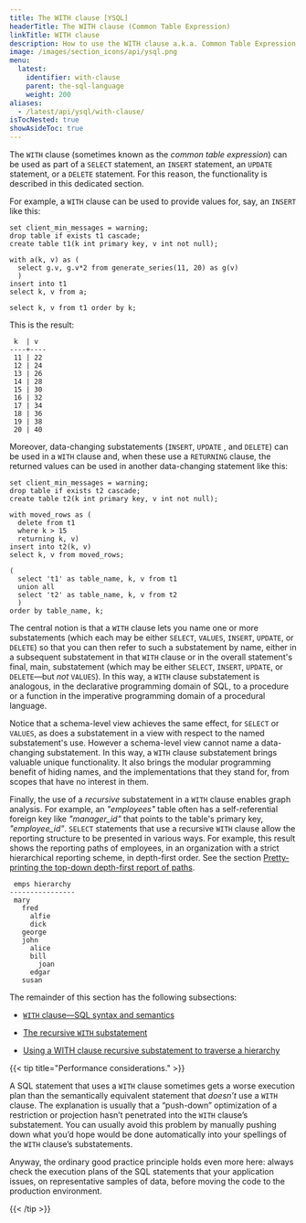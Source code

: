 ```yaml
---
title: The WITH clause [YSQL]
headerTitle: The WITH clause (Common Table Expression)
linkTitle: WITH clause
description: How to use the WITH clause a.k.a. Common Table Expression
image: /images/section_icons/api/ysql.png
menu:
  latest:
    identifier: with-clause
    parent: the-sql-language
    weight: 200
aliases:
  - /latest/api/ysql/with-clause/
isTocNested: true
showAsideToc: true
---
```


The `WITH` clause (sometimes known as the _common table expression_) can be used as part of a `SELECT` statement, an `INSERT` statement, an `UPDATE` statement, or a `DELETE` statement. For this reason, the functionality is described in this dedicated section.

For example, a `WITH` clause can be used to provide values for, say, an `INSERT` like this:

```plpgsql
set client_min_messages = warning;
drop table if exists t1 cascade;
create table t1(k int primary key, v int not null);

with a(k, v) as (
  select g.v, g.v*2 from generate_series(11, 20) as g(v)
  )
insert into t1
select k, v from a;

select k, v from t1 order by k;
```

This is the result:

```
 k  | v  
----+----
 11 | 22
 12 | 24
 13 | 26
 14 | 28
 15 | 30
 16 | 32
 17 | 34
 18 | 36
 19 | 38
 20 | 40
```

Moreover, data-changing substatements (`INSERT`, `UPDATE` , and `DELETE`) can be used in a `WITH` clause and, when these use a `RETURNING` clause, the returned values can be used in another data-changing statement like this:

```plpgsql
set client_min_messages = warning;
drop table if exists t2 cascade;
create table t2(k int primary key, v int not null);

with moved_rows as (
  delete from t1
  where k > 15
  returning k, v)
insert into t2(k, v)
select k, v from moved_rows;

(
  select 't1' as table_name, k, v from t1
  union all
  select 't2' as table_name, k, v from t2
  )
order by table_name, k;
```

The central notion is that a `WITH` clause lets you name one or more substatements (which each may be either `SELECT`, `VALUES`, `INSERT`, `UPDATE`, or `DELETE`) so that you can then refer to such a substatement by name, either in a subsequent substatement in that `WITH` clause or in the overall statement's final, main, substatement (which may be either `SELECT`, `INSERT`, `UPDATE`, or `DELETE`—but _not_ `VALUES`). In this way, a `WITH` clause substatement is analogous, in the declarative programming domain of SQL, to a procedure or a function in the imperative programming domain of a procedural language.

Notice that a schema-level view achieves the same effect, for `SELECT` or `VALUES`, as does a substatement in a view with respect to the named substatement's use. However a schema-level view cannot name a data-changing substatement. In this way, a `WITH` clause substatement brings valuable unique functionality. It also brings the modular programming benefit of hiding names, and the implementations that they stand for, from scopes that have no interest in them.

Finally, the use of a _recursive_ substatement in a `WITH` clause enables graph analysis. For example, an _"employees"_ table often has a self-referential foreign key like _"manager_id"_ that points to the table's primary key, _"employee_id"_. `SELECT` statements that use a recursive `WITH` clause allow the reporting structure to be presented in various ways. For example, this result shows the reporting paths of employees, in an organization with a strict hierarchical reporting scheme, in depth-first order. See the section [Pretty-printing the top-down depth-first report of paths](./emps-hierarchy/#pretty-printing-the-top-down-depth-first-report-of-paths).

```
 emps hierarchy 
----------------
 mary
   fred
     alfie
     dick
   george
   john
     alice
     bill
       joan
     edgar
   susan
```

The remainder of this section has the following subsections:

- [`WITH` clause—SQL syntax and semantics](./with-clause-syntax-semantics/)

- [The recursive `WITH` substatement](./recursive-with/)

- [Using a WITH clause recursive substatement to traverse a hierarchy](./emps-hierarchy/)

{{< tip title="Performance considerations." >}}

A SQL statement that uses a `WITH` clause sometimes gets a worse execution plan than the semantically equivalent statement that _doesn’t_ use a `WITH` clause. The explanation is usually that a “push-down” optimization of a restriction or projection hasn’t penetrated into the `WITH` clause’s substatement. You can usually avoid this problem by manually pushing down what you’d hope would be done automatically into your spellings of the `WITH` clause’s substatements.

Anyway, the ordinary good practice principle holds even more here: always check the execution plans of the SQL statements that your application issues, on representative samples of data, before moving the code to the production environment.

{{< /tip >}}

